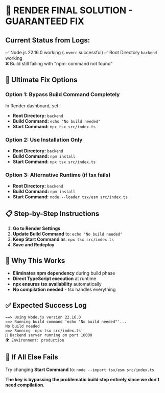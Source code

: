 # 🎯 RENDER FINAL SOLUTION - GUARANTEED FIX

## Current Status from Logs:
✅ Node.js 22.16.0 working (`.nvmrc` successful)
✅ Root Directory `backend` working  
❌ Build still failing with "npm: command not found"

## 🔧 Ultimate Fix Options

### Option 1: Bypass Build Command Completely
In Render dashboard, set:
- **Root Directory:** `backend`
- **Build Command:** `echo "No build needed"`
- **Start Command:** `npx tsx src/index.ts`

### Option 2: Use Installation Only
- **Root Directory:** `backend`  
- **Build Command:** `npm install`
- **Start Command:** `npx tsx src/index.ts`

### Option 3: Alternative Runtime (if tsx fails)
- **Root Directory:** `backend`
- **Build Command:** `npm install`
- **Start Command:** `node --loader tsx/esm src/index.ts`

## 📋 Step-by-Step Instructions

1. **Go to Render Settings**
2. **Update Build Command** to: `echo "No build needed"`
3. **Keep Start Command** as: `npx tsx src/index.ts`
4. **Save and Redeploy**

## 🎯 Why This Works
- **Eliminates npm dependency** during build phase
- **Direct TypeScript execution** at runtime
- **npx ensures tsx availability** automatically
- **No compilation needed** - tsx handles everything

## ✅ Expected Success Log
```
==> Using Node.js version 22.16.0
==> Running build command 'echo "No build needed"'...
No build needed
==> Running 'npx tsx src/index.ts'
🚀 Backend server running on port 10000
🌍 Environment: production
```

## 🚀 If All Else Fails
Try changing **Start Command** to:
`node --import tsx/esm src/index.ts`

**The key is bypassing the problematic build step entirely since we don't need compilation.**